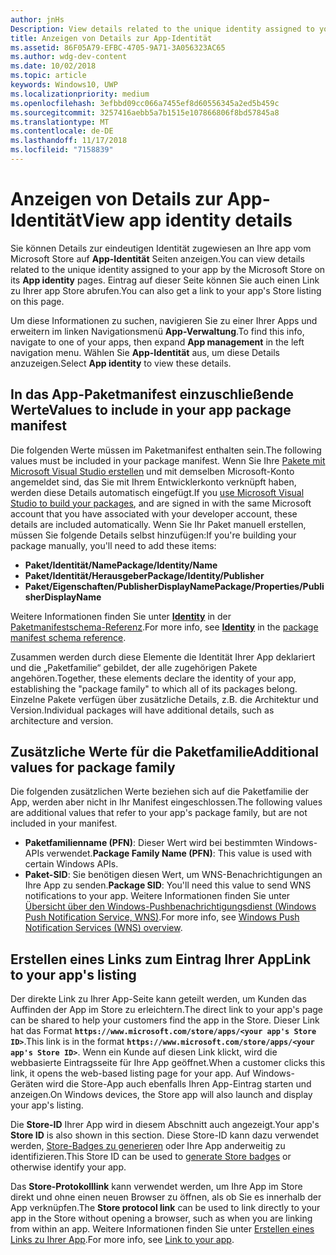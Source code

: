 ```yaml
---
author: jnHs
Description: View details related to the unique identity assigned to your app by the Microsoft Store, and get a link to your app's Store listing.
title: Anzeigen von Details zur App-Identität
ms.assetid: 86F05A79-EFBC-4705-9A71-3A056323AC65
ms.author: wdg-dev-content
ms.date: 10/02/2018
ms.topic: article
keywords: Windows10, UWP
ms.localizationpriority: medium
ms.openlocfilehash: 3efbbd09cc066a7455ef8d60556345a2ed5b459c
ms.sourcegitcommit: 3257416aebb5a7b1515e107866806f8bd57845a8
ms.translationtype: MT
ms.contentlocale: de-DE
ms.lasthandoff: 11/17/2018
ms.locfileid: "7158839"
---
```

# <a name="view-app-identity-details"></a><span data-ttu-id="e6c2d-103">Anzeigen von Details zur App-Identität</span><span class="sxs-lookup"><span data-stu-id="e6c2d-103">View app identity details</span></span>


<span data-ttu-id="e6c2d-104">Sie können Details zur eindeutigen Identität zugewiesen an Ihre app vom Microsoft Store auf **App-Identität** Seiten anzeigen.</span><span class="sxs-lookup"><span data-stu-id="e6c2d-104">You can view details related to the unique identity assigned to your app by the Microsoft Store on its **App identity** pages.</span></span> <span data-ttu-id="e6c2d-105">Eintrag auf dieser Seite können Sie auch einen Link zu Ihrer app Store abrufen.</span><span class="sxs-lookup"><span data-stu-id="e6c2d-105">You can also get a link to your app's Store listing on this page.</span></span>

<span data-ttu-id="e6c2d-106">Um diese Informationen zu suchen, navigieren Sie zu einer Ihrer Apps und erweitern im linken Navigationsmenü **App-Verwaltung**.</span><span class="sxs-lookup"><span data-stu-id="e6c2d-106">To find this info, navigate to one of your apps, then expand **App management** in the left navigation menu.</span></span> <span data-ttu-id="e6c2d-107">Wählen Sie **App-Identität** aus, um diese Details anzuzeigen.</span><span class="sxs-lookup"><span data-stu-id="e6c2d-107">Select **App identity** to view these details.</span></span>


## <a name="values-to-include-in-your-app-package-manifest"></a><span data-ttu-id="e6c2d-108">In das App-Paketmanifest einzuschließende Werte</span><span class="sxs-lookup"><span data-stu-id="e6c2d-108">Values to include in your app package manifest</span></span>

<span data-ttu-id="e6c2d-109">Die folgenden Werte müssen im Paketmanifest enthalten sein.</span><span class="sxs-lookup"><span data-stu-id="e6c2d-109">The following values must be included in your package manifest.</span></span> <span data-ttu-id="e6c2d-110">Wenn Sie Ihre [Pakete mit Microsoft Visual Studio erstellen](../packaging/packaging-uwp-apps.md) und mit demselben Microsoft-Konto angemeldet sind, das Sie mit Ihrem Entwicklerkonto verknüpft haben, werden diese Details automatisch eingefügt.</span><span class="sxs-lookup"><span data-stu-id="e6c2d-110">If you [use Microsoft Visual Studio to build your packages](../packaging/packaging-uwp-apps.md), and are signed in with the same Microsoft account that you have associated with your developer account, these details are included automatically.</span></span> <span data-ttu-id="e6c2d-111">Wenn Sie Ihr Paket manuell erstellen, müssen Sie folgende Details selbst hinzufügen:</span><span class="sxs-lookup"><span data-stu-id="e6c2d-111">If you're building your package manually, you'll need to add these items:</span></span>

-   **<span data-ttu-id="e6c2d-112">Paket/Identität/Name</span><span class="sxs-lookup"><span data-stu-id="e6c2d-112">Package/Identity/Name</span></span>**
-   **<span data-ttu-id="e6c2d-113">Paket/Identität/Herausgeber</span><span class="sxs-lookup"><span data-stu-id="e6c2d-113">Package/Identity/Publisher</span></span>**
-   **<span data-ttu-id="e6c2d-114">Paket/Eigenschaften/PublisherDisplayName</span><span class="sxs-lookup"><span data-stu-id="e6c2d-114">Package/Properties/PublisherDisplayName</span></span>**

<span data-ttu-id="e6c2d-115">Weitere Informationen finden Sie unter [**Identity**](https://docs.microsoft.com/uwp/schemas/appxpackage/uapmanifestschema/element-identity) in der [Paketmanifestschema-Referenz](https://docs.microsoft.com/uwp/schemas/appxpackage/uapmanifestschema/schema-root).</span><span class="sxs-lookup"><span data-stu-id="e6c2d-115">For more info, see [**Identity**](https://docs.microsoft.com/uwp/schemas/appxpackage/uapmanifestschema/element-identity) in the [package manifest schema reference](https://docs.microsoft.com/uwp/schemas/appxpackage/uapmanifestschema/schema-root).</span></span>

<span data-ttu-id="e6c2d-116">Zusammen werden durch diese Elemente die Identität Ihrer App deklariert und die „Paketfamilie“ gebildet, der alle zugehörigen Pakete angehören.</span><span class="sxs-lookup"><span data-stu-id="e6c2d-116">Together, these elements declare the identity of your app, establishing the "package family" to which all of its packages belong.</span></span> <span data-ttu-id="e6c2d-117">Einzelne Pakete verfügen über zusätzliche Details, z.B. die Architektur und Version.</span><span class="sxs-lookup"><span data-stu-id="e6c2d-117">Individual packages will have additional details, such as architecture and version.</span></span>


## <a name="additional-values-for-package-family"></a><span data-ttu-id="e6c2d-118">Zusätzliche Werte für die Paketfamilie</span><span class="sxs-lookup"><span data-stu-id="e6c2d-118">Additional values for package family</span></span>

<span data-ttu-id="e6c2d-119">Die folgenden zusätzlichen Werte beziehen sich auf die Paketfamilie der App, werden aber nicht in Ihr Manifest eingeschlossen.</span><span class="sxs-lookup"><span data-stu-id="e6c2d-119">The following values are additional values that refer to your app's package family, but are not included in your manifest.</span></span>

-   <span data-ttu-id="e6c2d-120">**Paketfamilienname (PFN)**: Dieser Wert wird bei bestimmten Windows-APIs verwendet.</span><span class="sxs-lookup"><span data-stu-id="e6c2d-120">**Package Family Name (PFN)**: This value is used with certain Windows APIs.</span></span>
-   <span data-ttu-id="e6c2d-121">**Paket-SID**: Sie benötigen diesen Wert, um WNS-Benachrichtigungen an Ihre App zu senden.</span><span class="sxs-lookup"><span data-stu-id="e6c2d-121">**Package SID**: You'll need this value to send WNS notifications to your app.</span></span> <span data-ttu-id="e6c2d-122">Weitere Informationen finden Sie unter [Übersicht über den Windows-Pushbenachrichtigungsdienst (Windows Push Notification Service, WNS)](../design/shell/tiles-and-notifications/windows-push-notification-services--wns--overview.md).</span><span class="sxs-lookup"><span data-stu-id="e6c2d-122">For more info, see [Windows Push Notification Services (WNS) overview](../design/shell/tiles-and-notifications/windows-push-notification-services--wns--overview.md).</span></span>


## <a name="link-to-your-apps-listing"></a><span data-ttu-id="e6c2d-123">Erstellen eines Links zum Eintrag Ihrer App</span><span class="sxs-lookup"><span data-stu-id="e6c2d-123">Link to your app's listing</span></span>

<span data-ttu-id="e6c2d-124">Der direkte Link zu Ihrer App-Seite kann geteilt werden, um Kunden das Auffinden der App im Store zu erleichtern.</span><span class="sxs-lookup"><span data-stu-id="e6c2d-124">The direct link to your app's page can be shared to help your customers find the app in the Store.</span></span> <span data-ttu-id="e6c2d-125">Dieser Link hat das Format **`https://www.microsoft.com/store/apps/<your app's Store ID>`**.</span><span class="sxs-lookup"><span data-stu-id="e6c2d-125">This link is in the format **`https://www.microsoft.com/store/apps/<your app's Store ID>`**.</span></span> <span data-ttu-id="e6c2d-126">Wenn ein Kunde auf diesen Link klickt, wird die webbasierte Eintragsseite für Ihre App geöffnet.</span><span class="sxs-lookup"><span data-stu-id="e6c2d-126">When a customer clicks this link, it opens the web-based listing page for your app.</span></span> <span data-ttu-id="e6c2d-127">Auf Windows-Geräten wird die Store-App auch ebenfalls Ihren App-Eintrag starten und anzeigen.</span><span class="sxs-lookup"><span data-stu-id="e6c2d-127">On Windows devices, the Store app will also launch and display your app's listing.</span></span>

<span data-ttu-id="e6c2d-128">Die **Store-ID** Ihrer App wird in diesem Abschnitt auch angezeigt.</span><span class="sxs-lookup"><span data-stu-id="e6c2d-128">Your app's **Store ID** is also shown in this section.</span></span> <span data-ttu-id="e6c2d-129">Diese Store-ID kann dazu verwendet werden, [Store-Badges zu generieren](http://go.microsoft.com/fwlink/p/?LinkId=534236) oder Ihre App anderweitig zu identifizieren.</span><span class="sxs-lookup"><span data-stu-id="e6c2d-129">This Store ID can be used to [generate Store badges](http://go.microsoft.com/fwlink/p/?LinkId=534236) or otherwise identify your app.</span></span>

<span data-ttu-id="e6c2d-130">Das **Store-Protokolllink** kann verwendet werden, um Ihre App im Store direkt und ohne einen neuen Browser zu öffnen, als ob Sie es innerhalb der App verknüpfen.</span><span class="sxs-lookup"><span data-stu-id="e6c2d-130">The **Store protocol link** can be used to link directly to your app in the Store without opening a browser, such as when you are linking from within an app.</span></span> <span data-ttu-id="e6c2d-131">Weitere Informationen finden Sie unter [Erstellen eines Links zu Ihrer App](link-to-your-app.md).</span><span class="sxs-lookup"><span data-stu-id="e6c2d-131">For more info, see [Link to your app](link-to-your-app.md).</span></span>



 

 




